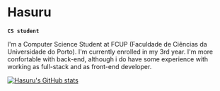 # Hasuru

**`CS student`**

I'm a Computer Science Student at FCUP (Faculdade de Ciências da Universidade do Porto). I'm currently enrolled in my 3rd year. I'm more confortable with back-end, although i do have some experience with working as full-stack and as front-end developer.

   [![Hasuru's GitHub stats](https://github-readme-stats.vercel.app/api?username=Hasuru)](https://github.com/anuraghazra/github-readme-stats)
